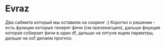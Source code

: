 # Evraz
Два сабмита который мы оставили на скоринг :)
Коротко о решении - есть функции которые генерят фичи (см.презенатцию), дальше фнукция которая собирает фичи в один df, дальше на оптуне ищем парметры, дальше на oof делаем прогноз.
